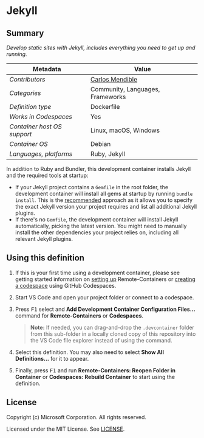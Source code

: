 # Jekyll

## Summary

*Develop static sites with Jekyll, includes everything you need to get up and running.*

| Metadata | Value |  
|----------|-------|
| *Contributors* | [Carlos Mendible](https://github.com/cmendible) |
| *Categories* | Community, Languages, Frameworks |
| *Definition type* | Dockerfile |
| *Works in Codespaces* | Yes |
| *Container host OS support* | Linux, macOS, Windows |
| *Container OS* | Debian |
| *Languages, platforms* | Ruby, Jekyll |

In addition to Ruby and Bundler, this development container installs Jekyll and the required tools at startup:

- If your Jekyll project contains a `Gemfile` in the root folder, the development container will install all gems at startup by running `bundle install`. This is the [recommended](https://jekyllrb.com/docs/step-by-step/10-deployment/#gemfile) approach as it allows you to specify the exact Jekyll version your project requires and list all additional Jekyll plugins.
- If there's no `Gemfile`, the development container will install Jekyll automatically, picking the latest version. You might need to manually install the other dependencies your project relies on, including all relevant Jekyll plugins.

## Using this definition

1. If this is your first time using a development container, please see getting started information on [setting up](https://aka.ms/vscode-remote/containers/getting-started) Remote-Containers or [creating a codespace](https://aka.ms/ghcs-open-codespace) using GitHub Codespaces.

2. Start VS Code and open your project folder or connect to a codespace.

3. Press <kbd>F1</kbd> select and **Add Development Container Configuration Files...** command for **Remote-Containers** or **Codespaces**.

   > **Note:** If needed, you can drag-and-drop the `.devcontainer` folder from this sub-folder in a locally cloned copy of this repository into the VS Code file explorer instead of using the command.

4. Select this definition. You may also need to select **Show All Definitions...** for it to appear.

5. Finally, press <kbd>F1</kbd> and run **Remote-Containers: Reopen Folder in Container** or **Codespaces: Rebuild Container** to start using the definition.

## License

Copyright (c) Microsoft Corporation. All rights reserved.

Licensed under the MIT License. See [LICENSE](https://github.com/Microsoft/vscode-dev-containers/blob/master/LICENSE).
